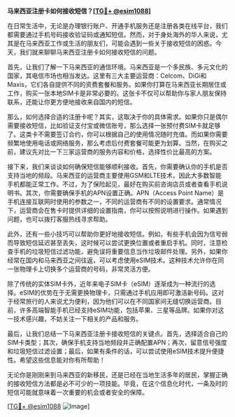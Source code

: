 **马来西亚注册卡如何接收短信？[[TG💪+ @esim1088](https://t.me/s/esim1088)]**

在日常生活中，无论是办理银行账户、开通手机服务还是注册各类在线平台，我们都需要通过手机号码接收验证码或通知短信。然而，对于身处海外的华人来说，尤其是在马来西亚工作或生活的朋友们，可能会遇到一些关于接收短信的困惑。今天，我们就来聊聊马来西亚注册卡如何接收短信的问题。

首先，让我们了解一下马来西亚的通信环境。马来西亚是一个多民族、多元文化的国家，其电信市场也相当发达。这里有三大主要运营商：Celcom、DiGi和Maxis，它们各自提供不同的资费套餐和服务。如果你打算在马来西亚长期居住或工作，购买一张本地SIM卡是非常必要的。这张卡不仅可以帮助你与家人朋友保持联系，还能让你更方便地接收来自国内的短信。

那么，如何选择合适的注册卡呢？其实，这取决于你的具体需求。如果你只是偶尔需要接收短信，比如验证支付宝或微信账号，那么选择一张预付费SIM卡就足够了。这类卡不需要签订合约，你可以根据自己的使用情况随时充值。而如果你需要频繁地使用电话或网络服务，那么考虑后付费套餐可能更为划算。当然，在购买之前，建议先对比一下三家运营商的服务内容和价格，选择性价比最高的方案。

接下来，我们来谈谈如何确保短信能够顺利接收。首先，你需要确认你的手机是否支持当地的频段。马来西亚的运营商主要使用GSM和LTE技术，因此大多数智能手机都能正常工作。不过，为了保险起见，最好在购买前咨询店员或者查看手机说明书。其次，你需要确保手机的APN设置正确。APN（Access Point Name）是手机连接互联网时使用的参数之一，不同的运营商有不同的设置要求。通常情况下，运营商会在售卡时提供详细的设置指南，你可以按照说明进行操作。如果遇到问题，也可以拨打客服热线寻求帮助。

此外，还有一些小技巧可以帮助你更好地接收短信。例如，有些手机会因为信号弱而导致短信延迟甚至丢失，这时候可以尝试更换位置或者重启手机。同时，注意检查手机的垃圾短信过滤功能，避免误将重要信息当作垃圾邮件处理。另外，如果你经常在国内和马来西亚之间往返，可以考虑使用eSIM技术。这种技术允许你在同一张物理卡上切换多个运营商的号码，非常灵活方便。

除了传统的实体SIM卡外，近年来电子SIM卡（eSIM）逐渐成为一种流行的选择。eSIM的优势在于无需更换物理卡，只需通过手机应用即可激活新号码。这对于经常旅行的人来说尤为便利，因为他们可以在不同国家间无缝切换运营商。目前，许多高端智能手机已经支持eSIM功能，包括苹果、三星等品牌。如果你对这一技术感兴趣，不妨关注一下相关的产品和服务。

最后，让我们总结一下马来西亚注册卡接收短信的关键点。首先，选择适合自己的SIM卡类型；其次，确保手机支持当地频段并正确配置APN；再次，留意信号强度和垃圾短信过滤设置；最后，如果有条件的话，可以尝试使用eSIM技术提升便捷性。希望这些信息能对你有所帮助！

无论你是刚刚来到马来西亚的新移民，还是已经在当地生活多年的居民，掌握正确的接收短信方法都是必不可少的一项技能。毕竟，在这个信息化时代，一条及时的短信可能就意味着一次重要的机会或者安全的保障。

[[TG💪+ @esim1088](https://t.me/s/esim1088) ![Image](https://i.postimg.cc/4NQfJmqS/Snipaste-2025-05-13-00-14-12.png)]